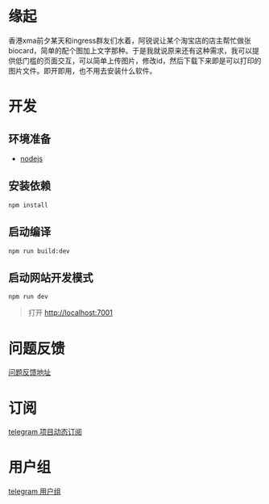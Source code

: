 # 缘起
香港xma前夕某天和ingress群友们水着，阿锐说让某个淘宝店的店主帮忙做张biocard，简单的配个图加上文字那种。于是我就说原来还有这种需求，我可以提供低门槛的页面交互，可以简单上传图片，修改id，然后下载下来即是可以打印的图片文件。即开即用，也不用去安装什么软件。
# 开发
## 环境准备
* [nodejs](https://nodejs.org)
## 安装依赖
```npm install```
## 启动编译
```npm run build:dev```
## 启动网站开发模式
```npm run dev```
> 打开 [http://localhost:7001](http://localhost:7001)
# 问题反馈
[问题反馈地址](https://github.com/LittleGragon/biocard-generator/issues)
# 订阅
[telegram 项目动态订阅](https://t.me/biocard_generator)
# 用户组
[telegram 用户组](https://t.me/joinchat/EC0WSheQ6oF6d75ucSO7fA)
